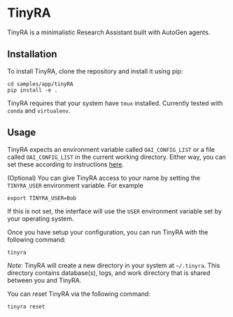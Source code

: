 # TinyRA

TinyRA is a minimalistic Research Assistant built with AutoGen agents.

## Installation

To install TinyRA, clone the repository and install it using pip:

```
cd samples/app/tinyRA
pip install -e .
```

TinyRA requires that your system have `tmux` installed. Currently tested with `conda` and `virtualenv`.

## Usage

TinyRA expects an environment variable called `OAI_CONFIG_LIST` or a file called `OAI_CONFIG_LIST` in the current working directory.
 Either way, you can set these according to instructions [here](https://github.com/microsoft/autogen#quickstart).

(Optional) You can give TinyRA access to your name by setting the `TINYRA_USER` environment variable. For example
```
export TINYRA_USER=Bob
```
If this is not set, the interface will use the `USER` environment variable set by your operating system.

Once you have setup your configuration, you can run TinyRA with the following command:

```
tinyra
```

_Note_: TinyRA will create a new directory in your system at `~/.tinyra`. This directory contains database(s), logs, and work directory that is shared between you and TinyRA.

You can reset TinyRA via the following command:

```
tinyra reset
```
